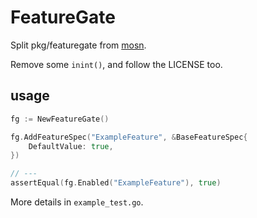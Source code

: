 # FeatureGate

Split pkg/featuregate from [mosn](https://github.com/mosn/mosn/). 

Remove some `inint()`, and follow the LICENSE too.

## usage

```go
fg := NewFeatureGate()

fg.AddFeatureSpec("ExampleFeature", &BaseFeatureSpec{
    DefaultValue: true,
})

// ---
assertEqual(fg.Enabled("ExampleFeature"), true)
``` 

More details in `example_test.go`.
